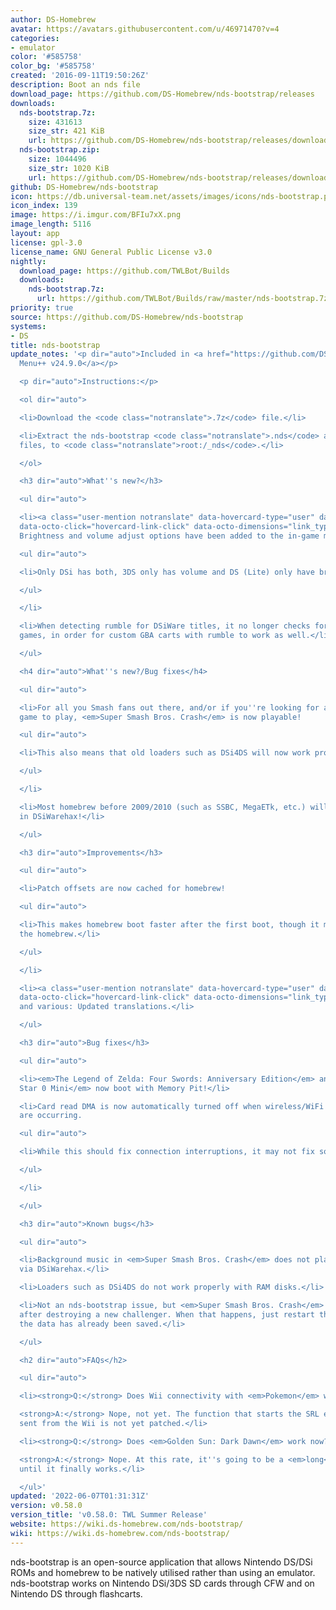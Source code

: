 ```yaml
---
author: DS-Homebrew
avatar: https://avatars.githubusercontent.com/u/46971470?v=4
categories:
- emulator
color: '#585758'
color_bg: '#585758'
created: '2016-09-11T19:50:26Z'
description: Boot an nds file
download_page: https://github.com/DS-Homebrew/nds-bootstrap/releases
downloads:
  nds-bootstrap.7z:
    size: 431613
    size_str: 421 KiB
    url: https://github.com/DS-Homebrew/nds-bootstrap/releases/download/v0.58.0/nds-bootstrap.7z
  nds-bootstrap.zip:
    size: 1044496
    size_str: 1020 KiB
    url: https://github.com/DS-Homebrew/nds-bootstrap/releases/download/v0.58.0/nds-bootstrap.zip
github: DS-Homebrew/nds-bootstrap
icon: https://db.universal-team.net/assets/images/icons/nds-bootstrap.png
icon_index: 139
image: https://i.imgur.com/BFIu7xX.png
image_length: 5116
layout: app
license: gpl-3.0
license_name: GNU General Public License v3.0
nightly:
  download_page: https://github.com/TWLBot/Builds
  downloads:
    nds-bootstrap.7z:
      url: https://github.com/TWLBot/Builds/raw/master/nds-bootstrap.7z
priority: true
source: https://github.com/DS-Homebrew/nds-bootstrap
systems:
- DS
title: nds-bootstrap
update_notes: '<p dir="auto">Included in <a href="https://github.com/DS-Homebrew/TWiLightMenu/releases/tag/v24.9.0"><strong>TW</strong>i<strong>L</strong>ight
  Menu++ v24.9.0</a></p>

  <p dir="auto">Instructions:</p>

  <ol dir="auto">

  <li>Download the <code class="notranslate">.7z</code> file.</li>

  <li>Extract the nds-bootstrap <code class="notranslate">.nds</code> and <code class="notranslate">.ver</code>
  files, to <code class="notranslate">root:/_nds</code>.</li>

  </ol>

  <h3 dir="auto">What''s new?</h3>

  <ul dir="auto">

  <li><a class="user-mention notranslate" data-hovercard-type="user" data-hovercard-url="/users/Epicpkmn11/hovercard"
  data-octo-click="hovercard-link-click" data-octo-dimensions="link_type:self" href="https://github.com/Epicpkmn11">@Epicpkmn11</a>:
  Brightness and volume adjust options have been added to the in-game menu!

  <ul dir="auto">

  <li>Only DSi has both, 3DS only has volume and DS (Lite) only have brightness.</li>

  </ul>

  </li>

  <li>When detecting rumble for DSiWare titles, it no longer checks for TIDs of GBA
  games, in order for custom GBA carts with rumble to work as well.</li>

  </ul>

  <h4 dir="auto">What''s new?/Bug fixes</h4>

  <ul dir="auto">

  <li>For all you Smash fans out there, and/or if you''re looking for a good homebrew
  game to play, <em>Super Smash Bros. Crash</em> is now playable!

  <ul dir="auto">

  <li>This also means that old loaders such as DSi4DS will now work properly as well.</li>

  </ul>

  </li>

  <li>Most homebrew before 2009/2010 (such as SSBC, MegaETk, etc.) will now work properly
  in DSiWarehax!</li>

  </ul>

  <h3 dir="auto">Improvements</h3>

  <ul dir="auto">

  <li>Patch offsets are now cached for homebrew!

  <ul dir="auto">

  <li>This makes homebrew boot faster after the first boot, though it may depend on
  the homebrew.</li>

  </ul>

  </li>

  <li><a class="user-mention notranslate" data-hovercard-type="user" data-hovercard-url="/users/Epicpkmn11/hovercard"
  data-octo-click="hovercard-link-click" data-octo-dimensions="link_type:self" href="https://github.com/Epicpkmn11">@Epicpkmn11</a>
  and various: Updated translations.</li>

  </ul>

  <h3 dir="auto">Bug fixes</h3>

  <ul dir="auto">

  <li><em>The Legend of Zelda: Four Swords: Anniversary Edition</em> and <em>Phantasy
  Star 0 Mini</em> now boot with Memory Pit!</li>

  <li>Card read DMA is now automatically turned off when wireless/WiFi operations
  are occurring.

  <ul dir="auto">

  <li>While this should fix connection interruptions, it may not fix some of them.</li>

  </ul>

  </li>

  </ul>

  <h3 dir="auto">Known bugs</h3>

  <ul dir="auto">

  <li>Background music in <em>Super Smash Bros. Crash</em> does not play while running
  via DSiWarehax.</li>

  <li>Loaders such as DSi4DS do not work properly with RAM disks.</li>

  <li>Not an nds-bootstrap issue, but <em>Super Smash Bros. Crash</em> will freeze
  after destroying a new challenger. When that happens, just restart the game, as
  the data has already been saved.</li>

  </ul>

  <h2 dir="auto">FAQs</h2>

  <ul dir="auto">

  <li><strong>Q:</strong> Does Wii connectivity with <em>Pokemon</em> work now?<br>

  <strong>A:</strong> Nope, not yet. The function that starts the SRL executable file
  sent from the Wii is not yet patched.</li>

  <li><strong>Q:</strong> Does <em>Golden Sun: Dark Dawn</em> work now?<br>

  <strong>A:</strong> Nope. At this rate, it''s going to be a <em>long</em> while
  until it finally works.</li>

  </ul>'
updated: '2022-06-07T01:31:31Z'
version: v0.58.0
version_title: 'v0.58.0: TWL Summer Release'
website: https://wiki.ds-homebrew.com/nds-bootstrap/
wiki: https://wiki.ds-homebrew.com/nds-bootstrap/
---
```

nds-bootstrap is an open-source application that allows Nintendo DS/DSi ROMs and homebrew to be natively utilised rather than using an emulator. nds-bootstrap works on Nintendo DSi/3DS SD cards through CFW and on Nintendo DS through flashcarts.